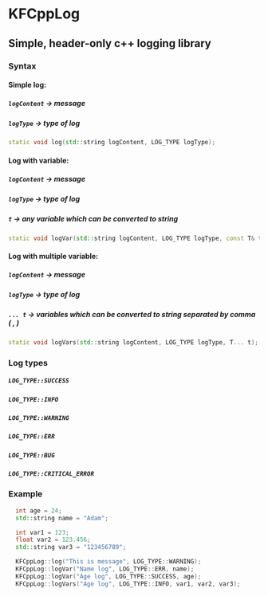 # KFCppLog

## Simple, header-only c++ logging library

### Syntax

#### Simple log:

##### `logContent` -> message

##### `logType` -> type of log

```cpp
static void log(std::string logContent, LOG_TYPE logType);
```

#### Log with variable:

##### `logContent` -> message

##### `logType` -> type of log

##### `t` -> any variable which can be converted to string

```cpp
static void logVar(std::string logContent, LOG_TYPE logType, const T& t);
```

#### Log with multiple variable:

##### `logContent` -> message

##### `logType` -> type of log

##### `... t` -> variables which can be converted to string separated by comma ( , )

```cpp
static void logVars(std::string logContent, LOG_TYPE logType, T... t);
```

### Log types

##### `LOG_TYPE::SUCCESS `

##### `LOG_TYPE::INFO `

##### `LOG_TYPE::WARNING `

##### `LOG_TYPE::ERR `

##### `LOG_TYPE::BUG `

##### `LOG_TYPE::CRITICAL_ERROR `

### Example

```cpp
  int age = 24;
  std::string name = "Adam";

  int var1 = 123;
  float var2 = 123.456;
  std::string var3 = "123456789";

  KFCppLog::log("This is message", LOG_TYPE::WARNING);
  KFCppLog::logVar("Name log", LOG_TYPE::ERR, name);
  KFCppLog::logVar("Age log", LOG_TYPE::SUCCESS, age);
  KFCppLog::logVars("Age log", LOG_TYPE::INFO, var1, var2, var3);
```
